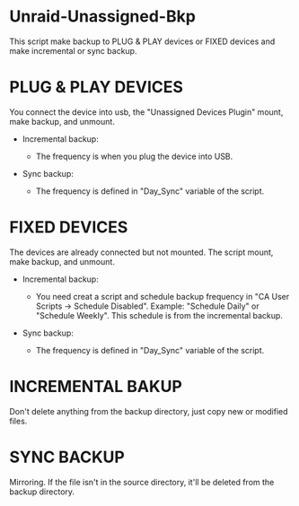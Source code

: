 # Unraid-Unassigned-Bkp
This script make backup to PLUG & PLAY devices or FIXED devices and make incremental or sync backup.

# PLUG & PLAY DEVICES
You connect the device into usb, the "Unassigned Devices Plugin" mount, make backup, and unmount.

- Incremental backup:
	- The frequency is when you plug the device into USB.

- Sync backup:
	- The frequency is defined in "Day_Sync" variable of the script.

# FIXED DEVICES
The devices are already connected but not mounted. The script mount, make backup, and unmount.

- Incremental backup:
	- You need creat a script and schedule backup frequency in "CA User Scripts -> Schedule Disabled". Example: "Schedule Daily" or "Schedule Weekly".
This schedule is from the incremental backup.

- Sync backup:
	- The frequency is defined in "Day_Sync" variable of the script.

# INCREMENTAL BAKUP
Don't delete anything from the backup directory, just copy new or modified files.

# SYNC BACKUP
Mirroring. If the file isn't in the source directory, it'll be deleted from the backup directory.
